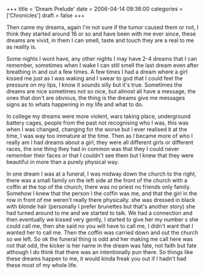 +++
title = 'Dream Prelude'
date = 2006-04-14 09:36:00
categories = ['Chronicles']
draft = false
+++

Then came my dreams, again I'm not sure if the tumor caused them or not, I think they started around 16 or so and have been with me ever since, these dreams are vivid, in them I can smell, taste and touch they are a real to me as reality is.   

Some nights I wont have, any other nights I may have 2-4 dreams that I can remember, sometimes when I wake I can still smell the last dream even after breathing in and out a few times.  A few times I had a dream where a girl kissed me just as I was waking and I swear to god that I could feel the pressure on my lips, I know it sounds silly but it's true.  Sometimes the dreams are nice sometimes not so nice, but almost all have a message, the ones that don't are obvious, the thing is the dreams give me messages signs as to whats happening in my life and what to do.  

In college my dreams were more violent, wars taking place, underground battery cages, people from the past not recognising who I was, this was when I was changed, changing for the worse but I ever realised it at the time, I was way too immature at the time.  Then as I became more of who I really am I had dreams about a girl, they were all different girls or different races, the one thing they had in common was that they I could never remember their faces or that I couldn't see them but I knew that they were beautiful in more than a purely physical way. 

In one dream I was at a funeral, I was midway down the church to the right, there was a small family on the left side at the front of the church with a coffin at the top of the church, there was no priest no friends only family. Somehow I knew that the person I the coffin was me, and that the girl in the row in front of me weren't really there physically. she was dressed in black with blonde hair (personally I prefer brunettes but that's another story) she had turned around to me and we started to talk.  We had a connection and then eventually we kissed very gently, I started to give her  my number s she could call me, then she said no you will have to call me, I didn't want that I wanted her to call me.  Then the coffin was carried down and out the church so we left.  So ok the funeral thing is odd and her making me call here was not that odd, the kicker is her name in the dream was fate, not faith but fate although I do think that there was an intentionally pun there.  So things like these dreams happen to me, it would kinda freak you out if I hadn't had these most of my whole life.